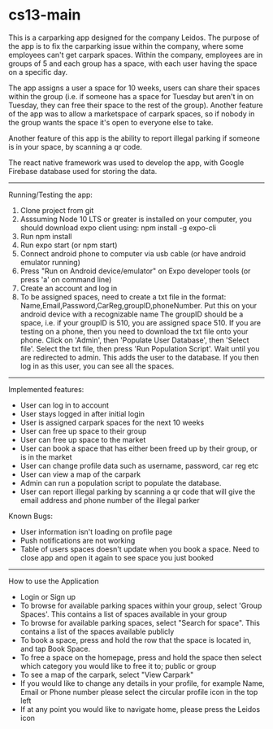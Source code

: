 # cs13-main

This is a carparking app designed for the company Leidos. The purpose of the app is
to fix the carparking issue within the company, where some employees can't
get carpark spaces. Within the company, employees are in groups of 5 and each group has a space,
with each user having the space on a specific day.

The app assigns a user a space for 10 weeks, users can share their spaces within the group (i.e. if someone has a space for
Tuesday but aren't in on Tuesday, they can free their space to the rest of the group). 
Another feature of the app was to allow a marketspace of carpark spaces, so if nobody in the group wants
the space it's open to everyone else to take.

Another feature of this app is the ability to report illegal parking if someone is in your space,
by scanning a qr code.

The react native framework was used to develop the app, with Google Firebase database used
for storing the data.

------------------------------------------------------------------

Running/Testing the app:
1. Clone project from git
2. Asssuming Node 10 LTS or greater is installed on your computer, you should download expo client using:
   npm install -g expo-cli
3. Run npm install
4. Run expo start (or npm start)
5. Connect android phone to computer via usb cable (or have android emulator running)
6. Press "Run on Android device/emulator" on Expo developer tools (or press 'a' on command line)
7. Create an account and log in
8. To be assigned spaces, need to create a txt file in the format: Name,Email,Password,CarReg,groupID,phoneNumber. Put this on your android device with a recognizable name
   The groupID should be a space, i.e. if your groupID is 510, you are assigned space 510.
   If you are testing on a phone, then you need to download the txt file onto your phone.
   Click on 'Admin', then 'Populate User Database', then 'Select file'. 
   Select the txt file, then press 'Run Population Script'. Wait until you are redirected to admin.
   This adds the user to the database.
   If you then log in as this user, you can see all the spaces.

-------------------------------------------------------------------

Implemented features:
- User can log in to account
- User stays logged in after initial login
- User is assigned carpark spaces for the next 10 weeks
- User can free up space to their group
- User can free up space to the market
- User can book a space that has either been freed up by their group, or is in the market
- User can change profile data such as username, password, car reg etc
- User can view a map of the carpark
- Admin can run a population script to populate the database. 
- User can report illegal parking by scanning a qr code that will give the email address and phone number of the illegal parker

Known Bugs:
- User information isn't loading on profile page
- Push notifications are not working
- Table of users spaces doesn't update when you book a space. Need to close app and open it again to see space you just booked

-------------------------------------------------------------------

How to use the Application
- Login or Sign up 
- To browse for available parking spaces within your group, select 'Group Spaces'. This contains a list of spaces available in your group
- To browse for available parking spaces, select "Search for space". This contains a list of the spaces available publicly
- To book a space, press and hold the row that the space is located in, and tap Book Space. 
- To free a space on the homepage, press and hold the space then select which category you would like to free it to; public or group
- To see a map of the carpark, select "View Carpark"
- If you would like to change any details in your profile, for example Name, Email or Phone number please select the circular profile icon in the top left
- If at any point you would like to navigate home, please press the Leidos icon